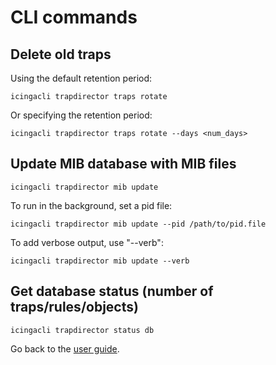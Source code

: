 CLI commands
=============


Delete old traps
-----------------
Using the default retention period:
```
icingacli trapdirector traps rotate
```

Or specifying the retention period:
```
icingacli trapdirector traps rotate --days <num_days>
```

Update MIB database with MIB files
-----------------------------------
```
icingacli trapdirector mib update
```

To run in the background, set a pid file:
```
icingacli trapdirector mib update --pid /path/to/pid.file
```

To add verbose output, use "--verb":
```
icingacli trapdirector mib update --verb
```

Get database status (number of traps/rules/objects) 
--------------------
```
icingacli trapdirector status db
```


Go back to the [user guide](02-userguide.md).
